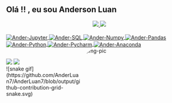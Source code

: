 ## Olá !! , eu sou Anderson Luan
<div align="center">
  <a href="https://github.com/AnderLuan7">
  <img height="180em" src="https://github-readme-stats.vercel.app/api?username=AnderLuan7&show_icons=true&theme=dracula&include_all_commits=true&count_private=true"/>
  <img height="180em" src="https://github-readme-stats.vercel.app/api/top-langs/?username=AnderLuan7&layout=compact&langs_count=7&theme=dracula"/>
</div>
<div style="display: inline_block"><br>
  <img align="center" alt="Ander-Jupyter" height="30" width="40" src="https://cdn.jsdelivr.net/gh/devicons/devicon/icons/jupyter/jupyter-original-wordmark.svg" />
  <img align="center" alt="Ander-SQL" height="30" width="40" src="https://cdn.jsdelivr.net/gh/devicons/devicon/icons/mysql/mysql-original-wordmark.svg" />
   <img align="center" alt="Ander-Numpy" height="30" width="40" src="https://cdn.jsdelivr.net/gh/devicons/devicon/icons/numpy/numpy-original.svg" />
    <img align="center" alt="Ander-Pandas" height="30" width="40" src="https://cdn.jsdelivr.net/gh/devicons/devicon/icons/pandas/pandas-original.svg" />
    <img align="center" alt="Ander-Python" height="30" width="40" src="https://cdn.jsdelivr.net/gh/devicons/devicon/icons/python/python-original-wordmark.svg" />
    <img align="center" alt="Ander-Pycharm" height="30" width="40" src="https://cdn.jsdelivr.net/gh/devicons/devicon/icons/pycharm/pycharm-original.svg" />   
    <img align="center" alt="Ander-Anaconda" height="30" width="40" src="https://cdn.jsdelivr.net/gh/devicons/devicon/icons/anaconda/anaconda-original.svg" />
  <img align="right" alt="Img-pic" height="150" style="border-radius:50px;" src="https://user-images.githubusercontent.com/74038190/212751818-13da6fd2-27ca-45c4-9c64-3940ccfa6fd3.gif" width="300">

</div>
  
##

<div> 
  <a href = "mailto:andersonluan496@gmail.com"><img src="https://img.shields.io/badge/-Gmail-%23333?style=for-the-badge&logo=gmail&logoColor=white" target="_blank"></a>
  <a href="https://www.linkedin.com/in/anderson-luan-b554a7253/" target="_blank"><img src="https://img.shields.io/badge/-LinkedIn-%230077B5?style=for-the-badge&logo=linkedin&logoColor=white" target="_blank"></a> 

</div>
![snake gif](https://github.com/AnderLuan7/AnderLuan7/blob/output/github-contribution-grid-snake.svg)

